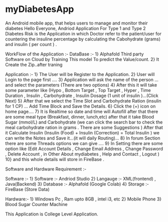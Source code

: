 # myDiabetesApp
An Android mobile app, that helps users to manage and monitor their diabetes
Hello Everyone,
                        Andriod Application For Type 1 and Type 2 Diabetes Risk is the Application in which Doctor refer to the patient/user for countering the insuline percentage by calculating the Cabohydrate (grams) and insulin ( per count ) . 

WorkFlow of the Application :-
DataBase :- 
1} Alphafold Third party Software on Cloud by Training This model To predict the Value/count.
2} It Create the Zip..after traning

Application :- 
1} The User will be Register to the Application.
2} User will Login to the page first ....
3} Application will ask the name of the person ... and select the parameters (There are two options)
4} After this it will take some parameter like (Hypo , Bottom Target , Top Target , Hyper , Time Duration , Insulin , Carbohydrate , Insulin Dosage (1 unit of insulin )...(Click Next)
5} After that we select the Time Slot and Carbohydrate Ration (insulin for 1 CP) ... Add Time Block and Save the Details.
6} Click the (+) icon on home page....
7} It is Realtime so date and time will Autofill after that there are some meal type (Breakfast, dinner, lunch,etc) after that it take Blood Sugar (mmol/L) and Carbohydrate (we can click the search bar to check the meal carbohydrate ration in grams . There are some Suggestions ) After that it Calculate Insulin (Insulin (Food) + Insulin (Correction) = Total Insulin )  we can write the Notes and Save it...(it will daily Routing)...
8} In forum Section there are some Threads options we can give ....
9} In Setting there are some option like (Edit Account Details , Change Email  Address , Change Password , Delete Account , in Other About mydiabetes , Help and Contact , Logout )
10} and this whole details will store in FireBase .

Software and Hardware Requirement :-

Software :-
1} Software :- Andriod Studio
2} Langauge :- XML(frontend) , Java(Backend)
3} Database :- Alphafold (Google Colab)
4} Storage :- FireBase (Store Data)

Hardware:-
1} Windows Pc , Ram upto 8GB , intel i3, etc
2} Mobile Phone
3} Blood Sugar Counter Machine

This Application is College Level Application.

